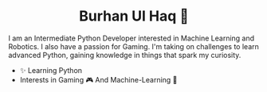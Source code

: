 <h1 align="center">Burhan Ul Haq 👋</h1>
I am an Intermediate Python Developer interested in Machine Learning and Robotics. I also have a passion for Gaming. I'm taking on challenges to learn advanced Python, gaining knowledge in things that spark my curiosity.
  

+ ✨ Learning Python
+ Interests in Gaming 🎮 And Machine-Learning 🧠
